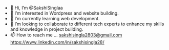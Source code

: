 - 👋 Hi, I’m @SakshiSinglaa
- 👀 I’m interested in Wordpress and website building.
- 🌱 I’m currently learning web development.
- 💞️ I’m looking to collaborate to different tech experts to enhance my skills and knowledge in project building.
- 📫 How to reach me ... sakshisingla2803@gmail.com
                          https://www.linkedin.com/in/sakshisingla28/

<!---
SakshiSinglaa/SakshiSinglaa is a ✨ special ✨ repository because its `README.md` (this file) appears on your GitHub profile.
You can click the Preview link to take a look at your changes.
--->
